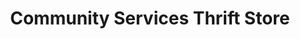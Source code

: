 ---
title: "Community Services Thrift Store"
url: /gibsons/community-services-thrift-store/
shop: charity
---